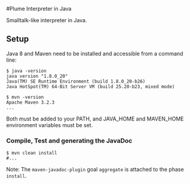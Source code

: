 #Plume Interpreter in Java

Smalltalk-like interpreter in Java.

## Setup
Java 8 and Maven need to be installed and accessible from a command line:

	$ java -version
	java version "1.8.0_20"
	Java(TM) SE Runtime Environment (build 1.8.0_20-b26)
	Java HotSpot(TM) 64-Bit Server VM (build 25.20-b23, mixed mode)

	$ mvn -version
	Apache Maven 3.2.3 
	...

Both must be added to your PATH, and JAVA_HOME and MAVEN_HOME environment variables must be set.

### Compile, Test and generating the JavaDoc
	
	$ mvn clean install
	#...

Note: The `maven-javadoc-plugin` goal `aggregate` is attached to the phase `install`.